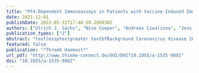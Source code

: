 ```yaml
---
title: "PF4-Dependent Immunoassays in Patients with Vaccine-Induced Immune Thrombotic Thrombocytopenia: Results of an Interlaboratory Comparison"
date: 2021-12-01
publishDate: 2022-05-31T17:48:50.280930Z
authors: ["Ulrich J. Sachs", "Nina Cooper", "Andreas Czwalinna", "Jens Müller", "Bernd Pötzsch", "Andreas Tiede", "Karina Althaus"]
publication_types: ["2"]
abstract: "textlessptextgreater textbfBackground Coronavirus disease 2019 vaccine ChAdOx1 nCov-19 may rarely lead to vaccine-induced thrombotic thrombocytopenia (VITT). Antibody-mediated, platelet factor 4 (PF4)-dependent platelet activation appears to resemble a key mechanism in VITT, partially comparable to heparin-induced thrombocytopenia. The use of PF4/heparin immunoassays has been proposed as part of a diagnostic approach, but their sensitivity has not been established.textless/ptextgreater textlessptextgreater textbfMethods Sera from 12 well-defined VITT patients were first studied by two different laboratories in functional assays. Sera where then used for an interlaboratory comparison, in which five different PF4/heparin immunoassays were used by four laboratories.textless/ptextgreater textlessptextgreater textbfResults Results for functional testing were highly concordant. VITT antibodies were also reliably detected by PF4/heparin enzyme-linked immunosorbent assays (ELISAs) (92–100%). In contrast, only 25% of VITT antibodies were reactive in a particle gel immunoassay (PaGIA), and 8% in a lateral flow assay (LFA). An automated chemiluminescence immunoassay (CLIA) was negative for all sera tested (0%).textless/ptextgreater textlessptextgreater textbfConclusion It seems feasible to establish functional antibody testing for the confirmation of VITT. For the initial screening of suspected VITT cases, PaGIA, LFA, and CLIA are useless when applied as single tests. Only ELISA-based PF4/heparin immunoassays are sensitive enough to be incorporated in the diagnostic workup. However, a combination of a positive ELISA and a negative CLIA may be useful to identify VITT antibodies in the absence of confirmatory functional assays.textless/ptextgreater"
featured: false
publication: "*Thromb Haemost*"
url_pdf: "http://www.thieme-connect.de/DOI/DOI?10.1055/a-1535-9002"
doi: "10.1055/a-1535-9002"
---
```


